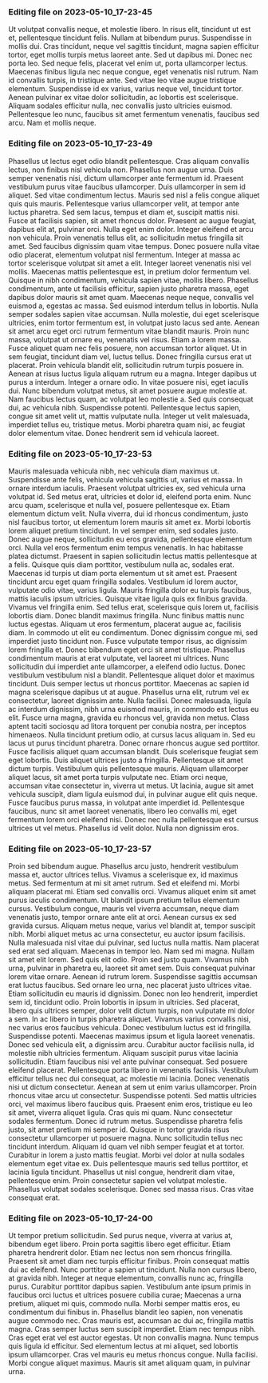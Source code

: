 

### Editing file on 2023-05-10_17-23-45

Ut volutpat convallis neque, et molestie libero. In risus elit, tincidunt ut est et, pellentesque tincidunt felis. Nullam at bibendum purus. Suspendisse in mollis dui. Cras tincidunt, neque vel sagittis tincidunt, magna sapien efficitur tortor, eget mollis turpis metus laoreet ante. Sed ut dapibus mi. Donec nec porta leo. Sed neque felis, placerat vel enim ut, porta ullamcorper lectus. Maecenas finibus ligula nec neque congue, eget venenatis nisl rutrum. Nam id convallis turpis, in tristique ante. Sed vitae leo vitae augue tristique elementum. Suspendisse id ex varius, varius neque vel, tincidunt tortor. Aenean pulvinar ex vitae dolor sollicitudin, ac lobortis est scelerisque. Aliquam sodales efficitur nulla, nec convallis justo ultricies euismod. Pellentesque leo nunc, faucibus sit amet fermentum venenatis, faucibus sed arcu. Nam et mollis neque.




### Editing file on 2023-05-10_17-23-49

Phasellus ut lectus eget odio blandit pellentesque. Cras aliquam convallis lectus, non finibus nisl vehicula non. Phasellus non augue urna. Duis semper venenatis nisi, dictum ullamcorper ante fermentum id. Praesent vestibulum purus vitae faucibus ullamcorper. Duis ullamcorper in sem id aliquet. Sed vitae condimentum lectus. Mauris sed nisl a felis congue aliquet quis quis mauris. Pellentesque varius ullamcorper velit, at tempor ante luctus pharetra. Sed sem lacus, tempus et diam et, suscipit mattis nisi.
Fusce at facilisis sapien, sit amet rhoncus dolor. Praesent ac augue feugiat, dapibus elit at, pulvinar orci. Nulla eget enim dolor. Integer eleifend et arcu non vehicula. Proin venenatis tellus elit, ac sollicitudin metus fringilla sit amet. Sed faucibus dignissim quam vitae tempus. Donec posuere nulla vitae odio placerat, elementum volutpat nisl fermentum. Integer at massa ac tortor scelerisque volutpat sit amet a elit. Integer laoreet venenatis nisi vel mollis. Maecenas mattis pellentesque est, in pretium dolor fermentum vel. Quisque in nibh condimentum, vehicula sapien vitae, mollis libero.
Phasellus condimentum, ante ut facilisis efficitur, sapien justo pharetra massa, eget dapibus dolor mauris sit amet quam. Maecenas neque neque, convallis vel euismod a, egestas ac massa. Sed euismod interdum tellus in lobortis. Nulla semper sodales sapien vitae accumsan. Nulla molestie, dui eget scelerisque ultricies, enim tortor fermentum est, in volutpat justo lacus sed ante. Aenean sit amet arcu eget orci rutrum fermentum vitae blandit mauris. Proin nunc massa, volutpat ut ornare eu, venenatis vel risus. Etiam a lorem massa. Fusce aliquet quam nec felis posuere, non accumsan tortor aliquet. Ut in sem feugiat, tincidunt diam vel, luctus tellus. Donec fringilla cursus erat ut placerat. Proin vehicula blandit elit, sollicitudin rutrum turpis posuere in.
Aenean at risus luctus ligula aliquam rutrum eu a magna. Integer dapibus ut purus a interdum. Integer a ornare odio. In vitae posuere nisi, eget iaculis dui. Nunc bibendum volutpat metus, sit amet posuere augue molestie at. Nam faucibus lectus quam, ac volutpat leo molestie a. Sed quis consequat dui, ac vehicula nibh. Suspendisse potenti. Pellentesque lectus sapien, congue sit amet velit ut, mattis vulputate nulla. Integer ut velit malesuada, imperdiet tellus eu, tristique metus. Morbi pharetra quam nisi, ac feugiat dolor elementum vitae. Donec hendrerit sem id vehicula laoreet.




### Editing file on 2023-05-10_17-23-53

Mauris malesuada vehicula nibh, nec vehicula diam maximus ut. Suspendisse ante felis, vehicula vehicula sagittis ut, varius et massa. In ornare interdum iaculis. Praesent volutpat ultricies ex, sed vehicula urna volutpat id. Sed metus erat, ultricies et dolor id, eleifend porta enim. Nunc arcu quam, scelerisque et nulla vel, posuere pellentesque ex. Etiam elementum dictum velit. Nulla viverra, dui id rhoncus condimentum, justo nisl faucibus tortor, ut elementum lorem mauris sit amet ex. Morbi lobortis lorem aliquet pretium tincidunt. In vel semper enim, sed sodales justo. Donec augue neque, sollicitudin eu eros gravida, pellentesque elementum orci. Nulla vel eros fermentum enim tempus venenatis. In hac habitasse platea dictumst.
Praesent in sapien sollicitudin lectus mattis pellentesque at a felis. Quisque quis diam porttitor, vestibulum nulla ac, sodales erat. Maecenas id turpis ut diam porta elementum ut sit amet est. Praesent tincidunt arcu eget quam fringilla sodales. Vestibulum id lorem auctor, vulputate odio vitae, varius ligula. Mauris fringilla dolor eu turpis faucibus, mattis iaculis ipsum ultricies. Quisque vitae ligula quis ex finibus gravida.
Vivamus vel fringilla enim. Sed tellus erat, scelerisque quis lorem ut, facilisis lobortis diam. Donec blandit maximus fringilla. Nunc finibus mattis nunc luctus egestas. Aliquam ut eros fermentum, placerat augue ac, facilisis diam. In commodo ut elit eu condimentum. Donec dignissim congue mi, sed imperdiet justo tincidunt non. Fusce vulputate tempor risus, ac dignissim lorem fringilla et.
Donec bibendum eget orci sit amet tristique. Phasellus condimentum mauris at erat vulputate, vel laoreet mi ultrices. Nunc sollicitudin dui imperdiet ante ullamcorper, a eleifend odio luctus. Donec vestibulum vestibulum nisl a blandit. Pellentesque aliquet dolor et maximus tincidunt. Duis semper lectus ut rhoncus porttitor. Maecenas ac sapien id magna scelerisque dapibus ut at augue. Phasellus urna elit, rutrum vel ex consectetur, laoreet dignissim ante. Nulla facilisi. Donec malesuada, ligula ac interdum dignissim, nibh urna euismod mauris, in commodo est lectus eu elit. Fusce urna magna, gravida eu rhoncus vel, gravida non metus. Class aptent taciti sociosqu ad litora torquent per conubia nostra, per inceptos himenaeos. Nulla tincidunt pretium odio, at cursus lacus aliquam in.
Sed eu lacus ut purus tincidunt pharetra. Donec ornare rhoncus augue sed porttitor. Fusce facilisis aliquet quam accumsan blandit. Duis scelerisque feugiat sem eget lobortis. Duis aliquet ultrices justo a fringilla. Pellentesque sit amet dictum turpis. Vestibulum quis pellentesque mauris. Aliquam ullamcorper aliquet lacus, sit amet porta turpis vulputate nec. Etiam orci neque, accumsan vitae consectetur in, viverra ut metus. Ut lacinia, augue sit amet vehicula suscipit, diam ligula euismod dui, in pulvinar augue elit quis neque. Fusce faucibus purus massa, in volutpat ante imperdiet id. Pellentesque faucibus, nunc sit amet laoreet venenatis, libero leo convallis mi, eget fermentum lorem orci eleifend nisi. Donec nec nulla pellentesque est cursus ultrices ut vel metus. Phasellus id velit dolor. Nulla non dignissim eros.




### Editing file on 2023-05-10_17-23-57

Proin sed bibendum augue. Phasellus arcu justo, hendrerit vestibulum massa et, auctor ultrices tellus. Vivamus a scelerisque ex, id maximus metus. Sed fermentum at mi sit amet rutrum. Sed et eleifend mi. Morbi aliquam placerat mi. Etiam sed convallis orci. Vivamus aliquet enim sit amet purus iaculis condimentum. Ut blandit ipsum pretium tellus elementum cursus. Vestibulum congue, mauris vel viverra accumsan, neque diam venenatis justo, tempor ornare ante elit at orci. Aenean cursus ex sed gravida cursus. Aliquam metus neque, varius vel blandit at, tempor suscipit nibh. Morbi aliquet metus ac urna consectetur, eu auctor ipsum facilisis. Nulla malesuada nisl vitae dui pulvinar, sed luctus nulla mattis. Nam placerat sed erat sed aliquam.
Maecenas in tempor leo. Nam sed mi magna. Nullam sit amet elit lorem. Sed quis elit odio. Proin sed justo quam. Vivamus nibh urna, pulvinar in pharetra eu, laoreet sit amet sem. Duis consequat pulvinar lorem vitae ornare. Aenean id rutrum lorem. Suspendisse sagittis accumsan erat luctus faucibus. Sed ornare leo urna, nec placerat justo ultrices vitae. Etiam sollicitudin eu mauris id dignissim.
Donec non leo hendrerit, imperdiet sem id, tincidunt odio. Proin lobortis in ipsum in ultricies. Sed placerat, libero quis ultrices semper, dolor velit dictum turpis, non vulputate mi dolor a sem. In ac libero in turpis pharetra aliquet. Vivamus varius convallis nisi, nec varius eros faucibus vehicula. Donec vestibulum luctus est id fringilla. Suspendisse potenti. Maecenas maximus ipsum et ligula laoreet venenatis. Donec sed vehicula elit, a dignissim arcu. Curabitur auctor facilisis nulla, id molestie nibh ultricies fermentum. Aliquam suscipit purus vitae lacinia sollicitudin. Etiam faucibus nisi vel ante pulvinar consequat. Sed posuere eleifend placerat.
Pellentesque porta libero in venenatis facilisis. Vestibulum efficitur tellus nec dui consequat, ac molestie mi lacinia. Donec venenatis nisi ut dictum consectetur. Aenean at sem ut enim varius ullamcorper. Proin rhoncus vitae arcu ut consectetur. Suspendisse potenti. Sed mattis ultricies orci, vel maximus libero faucibus quis. Praesent enim eros, tristique eu leo sit amet, viverra aliquet ligula. Cras quis mi quam. Nunc consectetur sodales fermentum. Donec id rutrum metus. Suspendisse pharetra felis justo, sit amet pretium mi semper id. Quisque in tortor gravida risus consectetur ullamcorper ut posuere magna. Nunc sollicitudin tellus nec tincidunt interdum. Aliquam id quam vel nibh semper feugiat et at tortor.
Curabitur in lorem a justo mattis feugiat. Morbi vel dolor at nulla sodales elementum eget vitae ex. Duis pellentesque mauris sed tellus porttitor, et lacinia ligula tincidunt. Phasellus ut nisl congue, hendrerit diam vitae, pellentesque enim. Proin consectetur sapien vel volutpat molestie. Phasellus volutpat sodales scelerisque. Donec sed massa risus. Cras vitae consequat erat.




### Editing file on 2023-05-10_17-24-00

Ut tempor pretium sollicitudin. Sed purus neque, viverra at varius at, bibendum eget libero. Proin porta sagittis libero eget efficitur. Etiam pharetra hendrerit dolor. Etiam nec lectus non sem rhoncus fringilla. Praesent sit amet diam nec turpis efficitur finibus. Proin consequat mattis dui ac eleifend. Nunc porttitor a sapien ut tincidunt. Nulla non cursus libero, at gravida nibh. Integer at neque elementum, convallis nunc ac, fringilla purus. Curabitur porttitor dapibus sapien. Vestibulum ante ipsum primis in faucibus orci luctus et ultrices posuere cubilia curae; Maecenas a urna pretium, aliquet mi quis, commodo nulla. Morbi semper mattis eros, eu condimentum dui finibus in. Phasellus blandit leo sapien, non venenatis augue commodo nec. Cras mauris est, accumsan ac dui ac, fringilla mattis magna.
Cras semper luctus sem suscipit imperdiet. Etiam nec tempus nibh. Cras eget erat vel est auctor egestas. Ut non convallis magna. Nunc tempus quis ligula id efficitur. Sed elementum lectus at mi aliquet, sed lobortis ipsum ullamcorper. Cras vel mauris eu metus rhoncus congue. Nulla facilisi. Morbi congue aliquet maximus. Mauris sit amet aliquam quam, in pulvinar urna.


